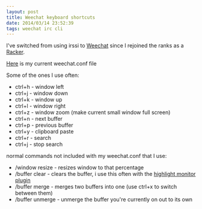 ```yaml
---
layout: post
title: Weechat keyboard shortcuts
date: 2014/03/14 23:52:39
tags: weechat irc cli
---
```


I've switched from using irssi to [Weechat](http://weechat.org) since I rejoined the ranks as a [Racker](http://www.rackspace.com).

[Here](https://github.com/jmeridth/dotfiles/blob/master/weechat.conf) is my current weechat.conf file

Some of the ones I use often:

- ctrl+h - window left
- ctrl+j - window down
- ctrl+k - window up
- ctrl+l - window right
- ctrl+z - window zoom (make current small window full screen)
- ctrl+n - next buffer
- ctrl+p - previous buffer
- ctrl+y - clipboard paste
- ctrl+r - search
- ctrl+j - stop search


normal commands not included with my weechat.conf that I use:

- /window resize <number> - resizes window to that percentage
- /buffer clear - clears the buffer, i use this often with the [highlight monitor plugin](http://weechat.org/scripts/source/highmon.pl.html/)
- /buffer merge <other buffer number> - merges two buffers into one (use ctrl+x to switch between them)
- /buffer unmerge - unmerge the buffer you're currently on out to its own


